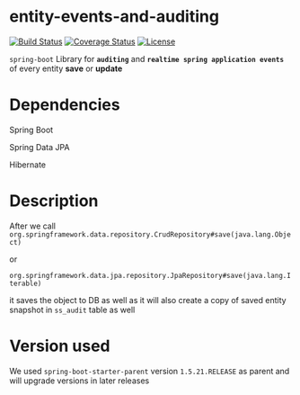 # entity-events-and-auditing
[![Build Status](https://travis-ci.org/sharmashashank342/entity-events-and-auditing.svg?branch=master)](https://travis-ci.org/sharmashashank342/entity-events-and-auditing)
[![Coverage Status](https://coveralls.io/repos/github/sharmashashank342/entity-events-and-auditing/badge.svg?branch=master)](https://coveralls.io/github/sharmashashank342/entity-events-and-auditing?branch=master)
[![License](https://img.shields.io/badge/License-Apache%202.0-blue.svg)](https://opensource.org/licenses/Apache-2.0)

`spring-boot` Library for **`auditing`** and **`realtime spring application events`** of every entity **save** or **update**

# Dependencies
Spring Boot

Spring Data JPA

Hibernate

# Description

After we call 
`org.springframework.data.repository.CrudRepository#save(java.lang.Object)`

or 

`org.springframework.data.jpa.repository.JpaRepository#save(java.lang.Iterable)`

it saves the object to DB as well as it will also create a copy of saved entity snapshot in `ss_audit` table as well


# Version used

We used `spring-boot-starter-parent` version `1.5.21.RELEASE` as parent and will upgrade versions in later releases
